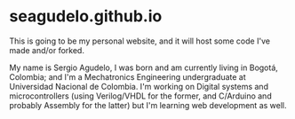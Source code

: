 seagudelo.github.io
=====================
This is going to be my personal website, and it will host some code I've made and/or forked.

My name is Sergio Agudelo, I was born and am currently living in Bogotá, Colombia; and I'm a Mechatronics Engineering undergraduate at Universidad Nacional de Colombia.
I'm working on Digital systems and microcontrollers (using Verilog/VHDL for the former, and C/Arduino and probably Assembly for the latter) but I'm learning web development as well.

